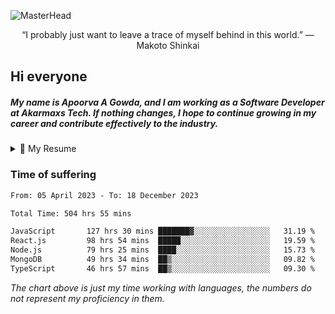 
![MasterHead](https://i.redd.it/could-someone-please-remove-the-anime-girl-3840-x-2160-v0-7rbtyezhtp0a1.jpg?s=5806036ac6ac85aef1eff5bee6057155ffd0fbe4)
<p align="center">“I probably just want to leave a trace of myself behind in this world.” ― Makoto Shinkai</p>

<h2>Hi everyone</h2>
<h5>My name is Apoorva A Gowda, and I am working as a Software Developer at Akarmaxs Tech. If nothing changes, I hope to continue growing in my career and contribute effectively to the industry.</h5>
<details>
  <summary>📃 My Resume</summary>

### Education

- 📖 **Electrical n Electronics Engineering**\
📆 08/2019 - 07/2023\
📍 **Malnad College of Engineering** - Hassan, India.

### Experience

<img align="right" src="https://img.shields.io/badge/JavaScript-ant?style=flat&logo=javascript&logoColor=white&color=%230170FE"/>
<img align="right" src="https://img.shields.io/badge/Java-ant?style=flat&logo=java&logoColor=white&color=%230170FE"/>
<img align="right" src="https://img.shields.io/badge/React.js-black?style=flat&logo=react.js&logoColor=white"/>
<img align="right" src="https://img.shields.io/badge/node.js-6DA55F?style=flat&logo=node.js&logoColor=white"/>
<img align="right" src="https://img.shields.io/badge/SQL-ant?style=flat&logo=SQL&logoColor=white&color=%230170FE"/>
<img align="right" src="https://img.shields.io/badge/MongoDB-ant?style=flat&logo=MongoDB&logoColor=white&color=%230170FE"/>

  
- 👨‍💻 **Software developer**\
📆 07/2023 - present\
📍 **Akarmaxs tech** - Bengaluru, India

  
- 👨‍💻 **Software Developer Intern**\
📆 04/2023 - 6/2023\
📍 **OnPay** - Bengaluru, India
<!--
## Skills

<img align="right" src="https://img.shields.io/badge/Python-3776AB?logo=python&logoColor=white" />


**Programming**

<img align="right" src="https://img.shields.io/badge/Windows-0078D6?logo=windows&logoColor=white" />
-->

</details>

### Time of suffering

<!--START_SECTION:waka-->

```txt
From: 05 April 2023 - To: 18 December 2023

Total Time: 504 hrs 55 mins

JavaScript       127 hrs 30 mins ███████▓░░░░░░░░░░░░░░░░░   31.19 %
React.js         98 hrs 54 mins  █████░░░░░░░░░░░░░░░░░░░░   19.59 %
Node.js          79 hrs 25 mins  ████░░░░░░░░░░░░░░░░░░░░░   15.73 %
MongoDB          49 hrs 34 mins  ██▒░░░░░░░░░░░░░░░░░░░░░░   09.82 %
TypeScript       46 hrs 57 mins  ██▒░░░░░░░░░░░░░░░░░░░░░░   09.30 %
```

<!--END_SECTION:waka-->

_The chart above is just my time working with languages, the numbers do not represent my proficiency in them._




